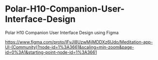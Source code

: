 # Polar-H10-Companion-User-Interface-Design
Polar H10 Companion User Interface Design using Figma

https://www.figma.com/proto/IFvJI8UzwMijMDDXz6lJdo/Meditation-app-UI-(Community)?node-id=1%3A3661&scaling=min-zoom&page-id=0%3A1&starting-point-node-id=1%3A3661
